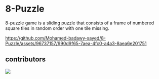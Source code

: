 # 8-Puzzle
8-puzzle game is a sliding puzzle that consists of a frame of numbered square tiles in random order with one tile missing.


https://github.com/Mohamed-badawy-sayed/8-Puzzle/assets/96737157/990d9f65-7aea-4fc0-a4a3-8aea6e201751



## contributors 
<a href="https://github.com/Mohamed-badawy-sayed/8-Puzzle/graphs/contributors">
  <img src="https://contrib.rocks/image?repo=Mohamed-badawy-sayed/8-Puzzle" />
</a>
